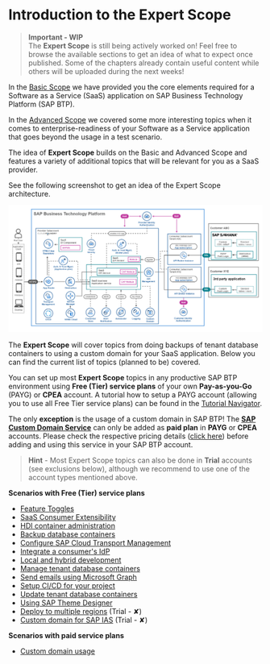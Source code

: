 # Introduction to the Expert Scope

> **Important - WIP** <br>
> The **Expert Scope** is still being actively worked on! Feel free to browse the available sections to get an idea of what to expect once published. Some of the chapters already contain useful content while others will be uploaded during the next weeks!

In the [Basic Scope](../../2-basic/0-introduction-basic-scope/README.md) we have provided you the core elements required for a Software as a Service (SaaS) application on SAP Business Technology Platform (SAP BTP). 

In the [Advanced Scope](../../3-advanced/0-introduction-advanced-scope/README.md) we covered some more interesting topics when it comes to enterprise-readiness of your Software as a Service application that goes beyond the usage in a test scenario. 

The idea of **Expert Scope** builds on the Basic and Advanced Scope and features a variety of additional topics that will be relevant for you as a SaaS provider. 

See the following screenshot to get an idea of the Expert Scope architecture.

[<img src="./images/App_Architecture_Expert.png" width="600" />](./images/App_Architecture_Expert.png)

The **Expert Scope** will cover topics from doing backups of tenant database containers to using a custom domain for your SaaS application. Below you can find the current list of topics (planned to be) covered.  

You can set up most **Expert Scope** topics in any productive SAP BTP environment using **Free (Tier) service plans** of your own **Pay-as-you-Go** (PAYG) or **CPEA** account. A tutorial how to setup a PAYG account (allowing you to use all Free Tier service plans) can be found in the [Tutorial Navigator](https://developers.sap.com/tutorials/btp-free-tier-account.html).

The only **exception** is the usage of a custom domain in SAP BTP! The [**SAP Custom Domain Service**](https://discovery-center.cloud.sap/serviceCatalog/custom-domain?service_plan=custom-domain) can only be added as **paid plan** in **PAYG** or **CPEA** accounts. Please check the respective pricing details ([click here](https://discovery-center.cloud.sap/serviceCatalog/custom-domain?service_plan=custom-domain&region=all&commercialModel=cloud&tab=service_plan)) before adding and using this service in your SAP BTP account. 

> **Hint** - Most Expert Scope topics can also be done in **Trial** accounts (see exclusions below), although we recommend to use one of the account types mentioned above.

**Scenarios with Free (Tier) service plans**

* [Feature Toggles](../feature-toggles/README.md)
* [SaaS Consumer Extensibility](../consumer-extensibility/README.md)
* [HDI container administration](../hdi-container-administration/README.md) 
* [Backup database containers](../backup-database-containers/README.md)
* [Configure SAP Cloud Transport Management](../configure-transport-management/README.md)
* [Integrate a consumer's IdP](../integrate-consumers-idp/README.md)
* [Local and hybrid development](../local-hybrid-development/README.md)
* [Manage tenant database containers](../manage-tenant-containers/README.md)
* [Send emails using Microsoft Graph](../send-emails-graph-api/README.md)
* [Setup CI/CD for your project](../setup-cicd-for-project/README.md)
* [Update tenant database containers](../update-tenant-containers/README.md)
* [Using SAP Theme Designer](../using-sap-theme-designer/README.md)
* [Deploy to multiple regions](../deploy-multiple-regions/README.md) (Trial - ✘)
* [Custom domain for SAP IAS](../custom-domain-for-ias/README.md) (Trial - ✘)

**Scenarios with paid service plans**

* [Custom domain usage](../custom-domain-usage/README.md)
